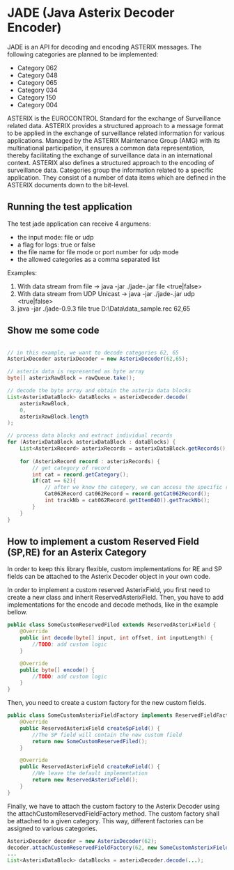 # JADE (Java Asterix Decoder Encoder)

JADE is an API for decoding and encoding ASTERIX messages. The following categories are planned to be implemented:
- Category 062
- Category 048
- Category 065
- Category 034
- Category 150
- Category 004

ASTERIX is the EUROCONTROL Standard for the exchange of Surveillance related data.
ASTERIX provides a structured approach to a message format to be applied in the exchange of surveillance related information for various applications. Managed by the ASTERIX Maintenance Group (AMG) with its multinational participation, it ensures a common data representation, thereby facilitating the exchange of surveillance data in an international context.
ASTERIX also defines a structured approach to the encoding of surveillance data. Categories group the information related to a specific application. They consist of a number of data items which are defined in the ASTERIX documents down to the bit-level.

## Running the test application

The test jade application can receive 4 argumens:
- the input mode: file or udp
- a flag for logs: true or false
- the file name for file mode or port number for udp mode
- the allowed categories as a comma separated list

Examples:

1. With data stream from file -> java -jar ./jade-<version>.jar file <true|false> <path to file> <categories separated by comma>
2. With data stream from UDP Unicast -> java -jar ./jade-<version>.jar udp <true|false> <port> <categories separated by comma> 
3. java -jar ./jade-0.9.3 file true D:\Data\data_sample.rec 62,65

## Show me some code

```java

// in this example, we want to decode categories 62, 65
AsterixDecoder asterixDecoder = new AsterixDecoder(62,65);

// asterix data is represented as byte array
byte[] asterixRawBlock = rawQueue.take();

// decode the byte array and obtain the asterix data blocks
List<AsterixDataBlock> dataBlocks = asterixDecoder.decode(
    asterixRawBlock,
    0,
    asterixRawBlock.length
);

// process data blocks and extract individual records
for (AsterixDataBlock asterixDataBlock : dataBlocks) {
    List<AsterixRecord> asterixRecords = asterixDataBlock.getRecords();
    
    for (AsterixRecord record : asterixRecords) {
        // get category of record
        int cat = record.getCategory();
        if(cat == 62){
            // after we know the category, we can access the specific record info
            Cat062Record cat062Record = record.getCat062Record();
            int trackNb = cat062Record.getItem040().getTrackNb();
        }
    }
}
```

## How to implement a custom Reserved Field (SP,RE) for an Asterix Category

In order to keep this library flexible, custom implementations for RE and SP fields can be
attached to the Asterix Decoder object in your own code.

In order to implement a custom reserved AsterixField, you first need to create
a new class and inherit ReservedAsterixField. Then, you have to add implementations
for the encode and decode methods, like in the example bellow.

```java
public class SomeCustomReservedFiled extends ReservedAsterixField {
    @Override
    public int decode(byte[] input, int offset, int inputLength) {
        //TODO: add custom logic
    }

    @Override
    public byte[] encode() {
        //TODO: add custom logic
    }
}

```

Then, you need to create a custom factory for the new custom fields.

```java
public class SomeCustomAsterixFieldFactory implements ReservedFieldFactory {
    @Override
    public ReservedAsterixField createSpField() {
        //The SP field will contain the new custom field
        return new SomeCustomReservedFiled();
    }

    @Override
    public ReservedAsterixField createReField() {
        //We leave the default implementation
        return new ReservedAsterixField();
    }
}
```

Finally, we have to attach the custom factory to the Asterix Decoder using the attachCustomReservedFieldFactory method.
The custom factory shall be attached to a given category. This way, different factories can be assigned
to various categories.

```java
AsterixDecoder decoder = new AsterixDecoder(62);
decoder.attachCustomReservedFieldFactory(62, new SomeCustomAsterixFieldFactory());
...
List<AsterixDataBlock> dataBlocks = asterixDecoder.decode(...);

```
